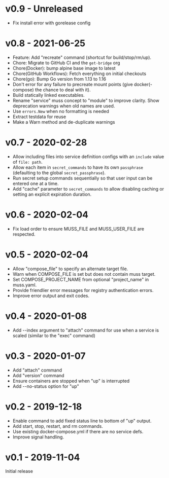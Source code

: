# v0.9 - Unreleased

- Fix install error with gorelease config

# v0.8 - 2021-06-25

- Feature: Add "recreate" command (shortcut for build/stop/rm/up).
- Chore: Migrate to GitHub CI and the `get-bridge` org
- Chore(Docker): bump alpine base image to latest
- Chore(GitHub Workflows): Fetch everything on initial checkouts
- Chore(go): Bump Go version from 1.13 to 1.16
- Don't error for any failure to precreate mount points
  (give docker(-compose) the chance to deal with it).
- Build statically linked executables.
- Rename "service" muss concept to "module" to improve clarity.
  Show deprecation warnings when old names are used.
- Use `errors.New` when no formatting is needed
- Extract testdata for reuse
- Make a Warn method and de-duplicate warnings

# v0.7 - 2020-02-28

- Allow including files into service definition configs
  with an `include` value of `file: path`.
- Allow each item in `secret_commands` to have its own `passphrase`
  (defaulting to the global `secret_passphrase`).
- Run secret setup commands sequentially
  so that user input can be entered one at a time.
- Add "cache" parameter to `secret_commands` to allow disabling caching
  or setting an explicit expiration duration.

# v0.6 - 2020-02-04

- Fix load order to ensure MUSS_FILE and MUSS_USER_FILE are respected.

# v0.5 - 2020-02-04

- Allow "compose_file" to specify an alternate target file.
- Warn when COMPOSE_FILE is set but does not contain muss target.
- Set COMPOSE_PROJECT_NAME from optional "project_name" in muss.yaml.
- Provide friendlier error messages for registry authentication errors.
- Improve error output and exit codes.

# v0.4 - 2020-01-08

- Add --index argument to "attach" command for use when a service is scaled
  (similar to the "exec" command)

# v0.3 - 2020-01-07

- Add "attach" command
- Add "version" command
- Ensure containers are stopped when "up" is interrupted
- Add --no-status option for "up"

# v0.2 - 2019-12-18

- Enable command to add fixed status line to bottom of "up" output.
- Add start, stop, restart, and rm commands.
- Use existing docker-compose.yml if there are no service defs.
- Improve signal handling.

# v0.1 - 2019-11-04

Initial release
